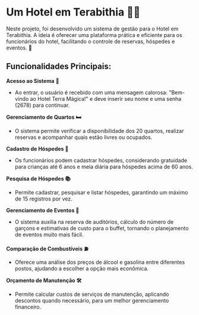 # Um Hotel em Terabithia 🏨✨

Neste projeto, foi desenvolvido um sistema de gestão para o Hotel em Terabithia. A ideia é oferecer uma plataforma prática e eficiente para os funcionários do hotel, facilitando o controle de reservas, hóspedes e eventos. 🌟

## Funcionalidades Principais:
**Acesso ao Sistema** 🔑

* Ao entrar, o usuário é recebido com uma mensagem calorosa: "Bem-vindo ao Hotel Terra Mágica!" e deve inserir seu nome e uma senha (2678) para continuar.
  
**Gerenciamento de Quartos 🛏️**
* O sistema permite verificar a disponibilidade dos 20 quartos, realizar reservas e acompanhar quais estão livres ou ocupados.
  
**Cadastro de Hóspedes 👤**
* Os funcionários podem cadastrar hóspedes, considerando gratuidade para crianças até 6 anos e meia diária para hóspedes acima de 60 anos.
  
**Pesquisa de Hóspedes 📚**
* Permite cadastrar, pesquisar e listar hóspedes, garantindo um máximo de 15 registros por vez.
  
**Gerenciamento de Eventos 🎉**
* O sistema auxilia na reserva de auditórios, cálculo do número de garçons e estimativas de custo para o buffet, tornando o planejamento de eventos muito mais fácil.
  
**Comparação de Combustíveis ⛽**
* Oferece uma análise dos preços de álcool e gasolina entre diferentes postos, ajudando a escolher a opção mais econômica.
 
**Orçamento de Manutenção 🛠️**
* Permite calcular custos de serviços de manutenção, aplicando descontos quando necessário, para um melhor gerenciamento financeiro.
